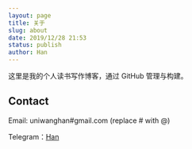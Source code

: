 ```yaml
---
layout: page
title: 关于
slug: about
date: 2019/12/28 21:53
status: publish
author: Han
---
```


这里是我的个人读书写作博客，通过 GitHub 管理与构建。


## Contact

Email: uniwanghan#gmail.com (replace # with @)

Telegram：[Han](https://t.me/will7king)
